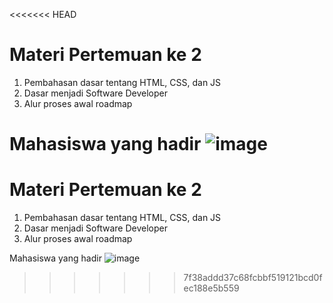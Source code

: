 <<<<<<< HEAD
# Materi Pertemuan ke 2
1. Pembahasan dasar tentang HTML, CSS, dan JS
2. Dasar menjadi Software Developer
3. Alur proses awal roadmap

Mahasiswa yang hadir
![image](https://github.com/kerjabhakti/PWA231/assets/15622730/2f4f44d8-6853-45f3-9870-3ea744660139)
=======
# Materi Pertemuan ke 2
1. Pembahasan dasar tentang HTML, CSS, dan JS
2. Dasar menjadi Software Developer
3. Alur proses awal roadmap

Mahasiswa yang hadir
![image](https://github.com/kerjabhakti/PWA231/assets/15622730/2f4f44d8-6853-45f3-9870-3ea744660139)
>>>>>>> 7f38addd37c68fcbbf519121bcd0fec188e5b559
